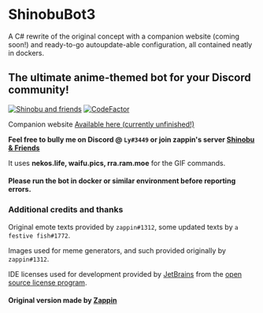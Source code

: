 # ShinobuBot3

A C# rewrite of the original concept with a companion website (coming soon!) and ready-to-go autoupdate-able configuration,
all contained neatly in dockers.

## The ultimate anime-themed bot for your Discord community!
[![Shinobu and friends](https://img.shields.io/discord/652432413586358273?color=%237289da&label=Shinobu%20%26%20Friends&logo=discord&logoColor=%237289da)](https://discord.gg/shinobu)
[![CodeFactor](https://www.codefactor.io/repository/github/pkly/shinobu-bot/badge)](https://www.codefactor.io/repository/github/pkly/shinobu-bot)

Companion website [Available here (currently unfinished!)](https://config.shinobu.chat)

**Feel free to bully me on Discord @ `Ly#3449` or join zappin's server [Shinobu & Friends](https://discord.gg/shinobu)**

It uses **nekos.life, waifu.pics, rra.ram.moe** for the GIF commands.

#### Please run the bot in docker or similar environment before reporting errors.

### Additional credits and thanks

Original emote texts provided by `zappin#1312`, some updated texts by `a festive fish#1772`.

Images used for meme generators, and such provided originally by `zappin#1312`.

IDE licenses used for development provided by [JetBrains](https://jb.gg/OpenSource) from the [open source license program](https://www.jetbrains.com/community/opensource/#support).

#### Original version made by [Zappin](https://github.com/zappin-ctrl)
